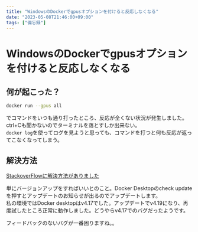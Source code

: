 ```yaml
---
title: "WindowsのDockerでgpusオプションを付けると反応しなくなる"
date: "2023-05-08T21:46:00+09:00"
tags: ["備忘録"]
---
```


# WindowsのDockerでgpusオプションを付けると反応しなくなる

## 何が起こった？

```bash
docker run --gpus all　
```

でコマンドをいつも通り打ったところ、反応が全くない状況が発生しました。ctrl+Cも聞かないのでターミナルを落とすしか出来ない。  
`docker log`を使ってログを見ようと思っても、コマンドを打つと何も反応が返ってこなくなってしまう。

## 解決方法

[StackoverFlowに解決方法がありました](https://stackoverflow.com/questions/75809278/running-docker-desktop-containers-with-gpus-tag-hangs-without-any-response-in)

単にバージョンアップをすればいいとのこと。Docker Desktopのcheck updateを押すとアップデートのお知らせが出るのでアップデートします。  
私の環境ではDocker desktopはv4.17でした。アップデートでv4.19になり、再度試したところ正常に動作しました。どうやらv4.17でのバグだったようです。

フィードバックのないバグが一番困りますね。。